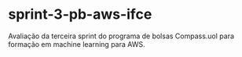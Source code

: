 # sprint-3-pb-aws-ifce
Avaliação da terceira sprint do programa de bolsas Compass.uol para formação em machine learning para AWS.

